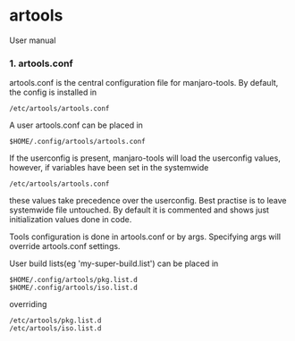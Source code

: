 artools
=============

User manual

### 1. artools.conf

artools.conf is the central configuration file for manjaro-tools.
By default, the config is installed in

~~~
/etc/artools/artools.conf
~~~

A user artools.conf can be placed in

~~~
$HOME/.config/artools/artools.conf
~~~

If the userconfig is present, manjaro-tools will load the userconfig values, however, if variables have been set in the systemwide

~~~
/etc/artools/artools.conf
~~~

these values take precedence over the userconfig.
Best practise is to leave systemwide file untouched.
By default it is commented and shows just initialization values done in code.

Tools configuration is done in artools.conf or by args.
Specifying args will override artools.conf settings.

User build lists(eg 'my-super-build.list') can be placed in

~~~
$HOME/.config/artools/pkg.list.d
$HOME/.config/artools/iso.list.d
~~~

overriding

~~~
/etc/artools/pkg.list.d
/etc/artools/iso.list.d
~~~
